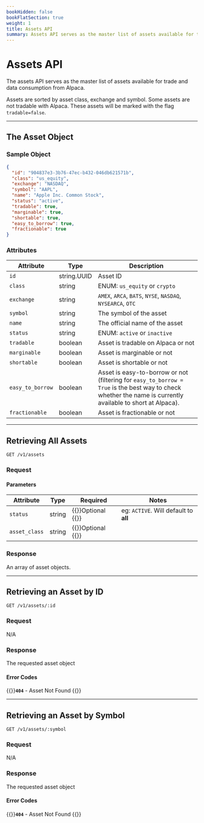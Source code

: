 ```yaml
---
bookHidden: false
bookFlatSection: true
weight: 1
title: Assets API
summary: Assets API serves as the master list of assets available for trade and data consumption from Alpaca.
---
```


# Assets API

The assets API serves as the master list of assets available for trade and data consumption from Alpaca.

Assets are sorted by asset class, exchange and symbol. Some assets are not tradable with Alpaca. These assets will be marked with the flag `tradable=false`.

---

## **The Asset Object**

### Sample Object

```json
{
  "id": "904837e3-3b76-47ec-b432-046db621571b",
  "class": "us_equity",
  "exchange": "NASDAQ",
  "symbol": "AAPL",
  "name": "Apple Inc. Common Stock",
  "status": "active",
  "tradable": true,
  "marginable": true,
  "shortable": true,
  "easy_to_borrow": true,
  "fractionable": true
}
```

### Attributes

| Attribute        | Type        | Description                                                                                                                                                 |
| ---------------- | ----------- | ----------------------------------------------------------------------------------------------------------------------------------------------------------- |
| `id`             | string.UUID | Asset ID                                                                                                                                                    |
| `class`          | string      | ENUM: `us_equity` or `crypto`                                                                                                                               |
| `exchange`       | string      | `AMEX`, `ARCA`, `BATS`, `NYSE`, `NASDAQ`, `NYSEARCA`, `OTC`                                                                                                 |
| `symbol`         | string      | The symbol of the asset                                                                                                                                     |
| `name`           | string      | The official name of the asset                                                                                                                              |
| `status`         | string      | ENUM: `active` or `inactive`                                                                                                                                |
| `tradable`       | boolean     | Asset is tradable on Alpaca or not                                                                                                                          |
| `marginable`     | boolean     | Asset is marginable or not                                                                                                                                  |
| `shortable`      | boolean     | Asset is shortable or not                                                                                                                                   |
| `easy_to_borrow` | boolean     | Asset is easy-to-borrow or not (filtering for `easy_to_borrow = True` is the best way to check whether the name is currently available to short at Alpaca). |
| `fractionable`   | boolean     | Asset is fractionable or not                                                                                                                                |

---

## **Retrieving All Assets**

`GET /v1/assets`

### Request

#### Parameters

| Attribute     | Type   | Required                            | Notes                                 |
| ------------- | ------ | ----------------------------------- | ------------------------------------- |
| `status`      | string | {{<hint info>}}Optional {{</hint>}} | eg: `ACTIVE`. Will default to **all** |
| `asset_class` | string | {{<hint info>}}Optional {{</hint>}} |                                       |

### Response

An array of asset objects.

---

## **Retrieving an Asset by ID**

`GET /v1/assets/:id`

### Request

N/A

### Response

The requested asset object

#### Error Codes

{{<hint warning>}}**`404`** - Asset Not Found {{</hint>}}

---

## **Retrieving an Asset by Symbol**

`GET /v1/assets/:symbol`

### Request

N/A

### Response

The requested asset object

#### Error Codes

{{<hint warning>}}**`404`** - Asset Not Found {{</hint>}}

&nbsp;
